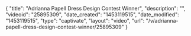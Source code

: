 {
    "title": "Adrianna Papell Dress Design Contest Winner",
    "description": "",
    "videoid": "25895309",
    "date_created": "1453119515",
    "date_modified": "1453119515",
    "type": "captivate",
    "layout": "video",
    "url": "\/v\/adrianna-papell-dress-design-contest-winner\/25895309"
}